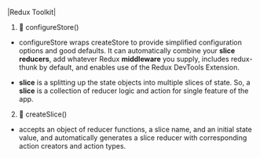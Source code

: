 |Redux Toolkit|

1. 🌟 configureStore()

-   configureStore wraps createStore to provide simplified configuration options and good defaults. It can automatically combine your **slice reducers**, add whatever Redux **middleware** you supply, includes redux-thunk by default, and enables use of the Redux DevTools Extension.

-   **slice** is a splitting up the state objects into multiple slices of state. So, a **slice** is a collection of reducer logic and action for single feature of the app.

2. 🌟 createSlice()

-   accepts an object of reducer functions, a slice name, and an initial state value, and automatically generates a slice reducer with corresponding action creators and action types.
